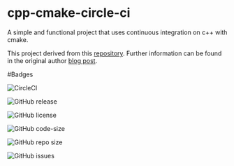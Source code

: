
# cpp-cmake-circle-ci
A simple and functional project that uses continuous integration on c++ with cmake.

This project derived from this [repository](https://github.com/guilhermepo2/cpp-cmake-circle-ci). Further information can be found in the original author [blog post](http://gueepo.me/blog/simple-ci-for-cpp/).

#Badges

![CircleCI](https://img.shields.io/circleci/build/github/orion434/Unit-Testing-Cpp?style=for-the-badge)

![GitHub release](https://img.shields.io/github/release/orion434/Unit-Testing-Cpp?color=green&style=for-the-badge)

![GitHub license](https://img.shields.io/github/license/orion434/Unit-Testing-Cpp?color=green&style=for-the-badge)

![GitHub code-size](https://img.shields.io/github/code-size/orion434/Unit-Testing-Cpp?style=for-the-badge)

![GitHub repo size](https://img.shields.io/github/repo-size/orion434/Unit-Testing-Cpp?style=for-the-badge)

![GitHub issues](https://img.shields.io/github/issues/orion434/Unit-Testing-Cpp?style=for-the-badge)
